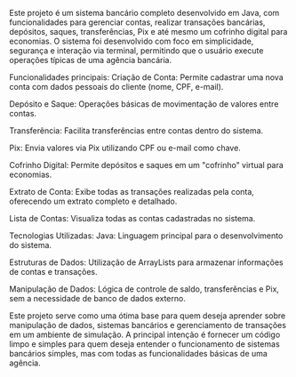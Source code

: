 Este projeto é um sistema bancário completo desenvolvido em Java, com funcionalidades para gerenciar contas, realizar transações bancárias, depósitos, saques, transferências, Pix e até mesmo um cofrinho digital para economias. O sistema foi desenvolvido com foco em simplicidade, segurança e interação via terminal, permitindo que o usuário execute operações típicas de uma agência bancária.

Funcionalidades principais:
Criação de Conta: Permite cadastrar uma nova conta com dados pessoais do cliente (nome, CPF, e-mail).

Depósito e Saque: Operações básicas de movimentação de valores entre contas.

Transferência: Facilita transferências entre contas dentro do sistema.

Pix: Envia valores via Pix utilizando CPF ou e-mail como chave.

Cofrinho Digital: Permite depósitos e saques em um "cofrinho" virtual para economias.

Extrato de Conta: Exibe todas as transações realizadas pela conta, oferecendo um extrato completo e detalhado.

Lista de Contas: Visualiza todas as contas cadastradas no sistema.

Tecnologias Utilizadas:
Java: Linguagem principal para o desenvolvimento do sistema.

Estruturas de Dados: Utilização de ArrayLists para armazenar informações de contas e transações.

Manipulação de Dados: Lógica de controle de saldo, transferências e Pix, sem a necessidade de banco de dados externo.

Este projeto serve como uma ótima base para quem deseja aprender sobre manipulação de dados, sistemas bancários e gerenciamento de transações em um ambiente de simulação. A principal intenção é fornecer um código limpo e simples para quem deseja entender o funcionamento de sistemas bancários simples, mas com todas as funcionalidades básicas de uma agência.
